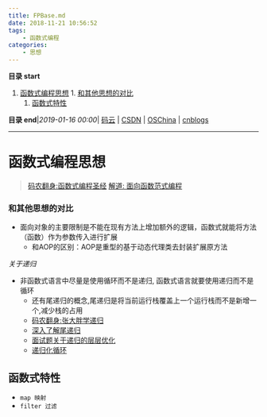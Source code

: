 ```yaml
---
title: FPBase.md
date: 2018-11-21 10:56:52
tags: 
    - 函数式编程
categories:
    - 思想
---
```


**目录 start**
 
1. [函数式编程思想](#函数式编程思想)
        1. [和其他思想的对比](#和其他思想的对比)
    1. [函数式特性](#函数式特性)

**目录 end**|_2019-01-16 00:00_| [码云](https://gitee.com/gin9) | [CSDN](http://blog.csdn.net/kcp606) | [OSChina](https://my.oschina.net/kcp1104) | [cnblogs](http://www.cnblogs.com/kuangcp)
****************************************
# 函数式编程思想
> [码农翻身:函数式编程圣经](http://mp.weixin.qq.com/s/0gErQ3tjDLZuD1bYOhi0mQ)
> [解道: 面向函数范式编程](https://www.jdon.com/functional.html)

### 和其他思想的对比

- 面向对象的主要限制是不能在现有方法上增加额外的逻辑，函数式就能将方法（函数）作为参数传入进行扩展
    - 和AOP的区别：AOP是重型的基于动态代理类去封装扩展原方法

_关于递归_
- 非函数式语言中尽量是使用循环而不是递归, 函数式语言就要使用递归而不是循环 
    - 还有尾递归的概念,尾递归是将当前运行栈覆盖上一个运行栈而不是新增一个,减少栈的占用
    - [码农翻身:张大胖学递归](http://mp.weixin.qq.com/s/YpG9TvTCBus2FK6LbArvvw)
    - [深入了解尾递归](https://segmentfault.com/a/1190000007641519)
    - [面试题关于递归的层层优化](https://zhuanlan.zhihu.com/p/24283256)
    - [递归化循环](http://www.cnblogs.com/JeffreyZhao/archive/2009/04/01/tail-recursion-explanation.html)

## 函数式特性
- `map 映射`
- `filter 过滤`
